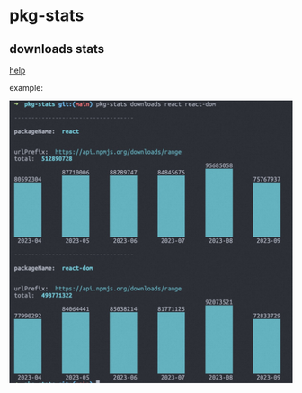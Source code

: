 # pkg-stats

## downloads stats

[help](./packages/cli/README.md)

example:

![stats-downloads](./docs/assets/pkg-stats-downloads.jpg)
